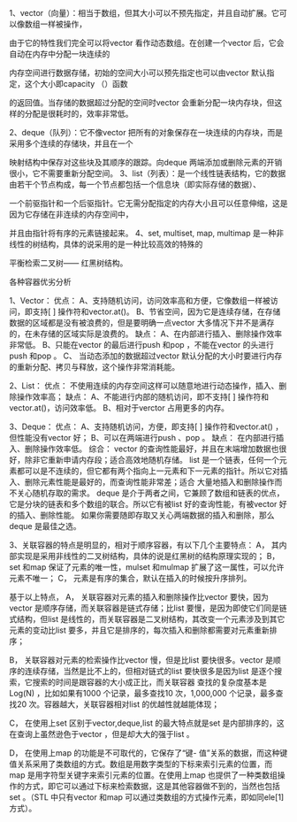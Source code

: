 1、vector（向量）：相当于数组，但其大小可以不预先指定，并且自动扩展。它可以像数组一样被操作，

由于它的特性我们完全可以将vector 看作动态数组。在创建一个vector 后，它会自动在内存中分配一块连续的

内存空间进行数据存储，初始的空间大小可以预先指定也可以由vector 默认指定，这个大小即capacity （）函数

的返回值。当存储的数据超过分配的空间时vector 会重新分配一块内存块，但这样的分配是很耗时的，效率非常低。

2、deque（队列）：它不像vector 把所有的对象保存在一块连续的内存块，而是采用多个连续的存储块，并且在一个

映射结构中保存对这些块及其顺序的跟踪。向deque 两端添加或删除元素的开销很小，它不需要重新分配空间。
3、list（列表）：是一个线性链表结构，它的数据由若干个节点构成，每一个节点都包括一个信息块（即实际存储的数据）、

一个前驱指针和一个后驱指针。它无需分配指定的内存大小且可以任意伸缩，这是因为它存储在非连续的内存空间中，

并且由指针将有序的元素链接起来。
4、set, multiset, map, multimap 是一种非线性的树结构，具体的说采用的是一种比较高效的特殊的

平衡检索二叉树—— 红黑树结构。

各种容器优劣分析

1、Vector：
优点：
  A、支持随机访问，访问效率高和方便，它像数组一样被访问，即支持[ ] 操作符和vector.at()。
  B、节省空间，因为它是连续存储，在存储数据的区域都是没有被浪费的，但是要明确一点vector 大多情况下并不是满存的，在未存储的区域实际是浪费的。
缺点：
  A、在内部进行插入、删除操作效率非常低。
  B、只能在vector 的最后进行push 和pop ，不能在vector 的头进行push 和pop 。
  C、 当动态添加的数据超过vector 默认分配的大小时要进行内存的重新分配、拷贝与释放，这个操作非常消耗能。

2、List：
优点：
  不使用连续的内存空间这样可以随意地进行动态操作，插入、删除操作效率高；
缺点：
  A、不能进行内部的随机访问，即不支持[ ] 操作符和vector.at()，访问效率低。
  B、相对于verctor 占用更多的内存。

3、Deque：
优点：
  A、支持随机访问，方便，即支持[ ] 操作符和vector.at() ，但性能没有vector 好；
  B、可以在两端进行push 、pop 。
缺点：
  在内部进行插入、删除操作效率低。
综合：
    vector 的查询性能最好，并且在末端增加数据也很好，除非它重新申请内存段；适合高效地随机存储。 
list 是一个链表，任何一个元素都可以是不连续的，但它都有两个指向上一元素和下一元素的指针。所以它对插入、删除元素性能是最好的，而查询性能非常差；适合 大量地插入和删除操作而不关心随机存取的需求。
    deque 是介于两者之间，它兼顾了数组和链表的优点，它是分块的链表和多个数组的联合。所以它有被list 好的查询性能，有被vector 好的插入、删除性能。 如果你需要随即存取又关心两端数据的插入和删除，那么deque 是最佳之选。

3、关联容器的特点是明显的，相对于顺序容器，有以下几个主要特点：
A， 其内部实现是采用非线性的二叉树结构，具体的说是红黑树的结构原理实现的；
B， set 和map 保证了元素的唯一性，mulset 和mulmap 扩展了这一属性，可以允许元素不唯一；
C， 元素是有序的集合，默认在插入的时候按升序排列。

基于以上特点，
A， 关联容器对元素的插入和删除操作比vector 要快，因为vector 是顺序存储，而关联容器是链式存储；比list 要慢，是因为即使它们同是链式结构，但list 是线性的，而关联容器是二叉树结构，其改变一个元素涉及到其它元素的变动比list 要多，并且它是排序的，每次插入和删除都需要对元素重新排序；

B， 关联容器对元素的检索操作比vector 慢，但是比list 要快很多。vector 是顺序的连续存储，当然是比不上的，但相对链式的list 要快很多是因为list 是逐个搜索，它搜索的时间是跟容器的大小成正比，而关联容器 查找的复杂度基本是Log(N) ，比如如果有1000 个记录，最多查找10 次，1,000,000 个记录，最多查找20 次。容器越大，关联容器相对list 的优越性就越能体现；

C， 在使用上set 区别于vector,deque,list 的最大特点就是set 是内部排序的，这在查询上虽然逊色于vector ，但是却大大的强于list 。

D， 在使用上map 的功能是不可取代的，它保存了“键- 值”关系的数据，而这种键值关系采用了类数组的方式。数组是用数字类型的下标来索引元素的位置，而map 是用字符型关键字来索引元素的位置。在使用上map 也提供了一种类数组操作的方式，即它可以通过下标来检索数据，这是其他容器做不到的，当然也包括set 。（STL 中只有vector 和map 可以通过类数组的方式操作元素，即如同ele[1] 方式）。